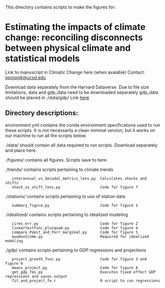 This directory contains scripts to make the figures for:
# Estimating the impacts of climate change: reconciling disconnects between physical climate and statistical models
Link to manuscript in Climatic Change here (when avaiable)
Contact: ppolonik@ucsd.edu

Download data separately from the Harvard Dataverse.
   Due to file size limitations, data and gdp_data need to be downloaded separately
   gdp_data should be placed in ./data/gdp/
Link [here](https://dataverse.harvard.edu/dataset.xhtml?persistentId=doi:10.7910/DVN/AXLJZ6)

## Directory descriptions:

   environment.yml contains the conda environment specifications used to run these scripts.
                   It is not necessarily a clean minimal version, but it works on our machine
                   to run all the scripts below.

   ./data/       should contain all data required to run scripts. Download separately and place here.

   ./figures/    contains all figures. Scripts save to here.

   ./trends/     contains scripts pertaining to climate trends

       interannual_vs_decadal_metrics_lens.py  Calculates shocks and shifts
       shock_vs_shift_lens.py                  Code for figure 7

   ./stations/   contains scripts pertaining to use of station data
   
       summary_figure.py                       Code for figure 1

   ./idealized/  contains scripts pertaining to idealized modeling

       cires_err.py                            Code for figure 2
       lineartestfunc_plusquad.py              Code for figure 4
       compare_Pomit_and_Perr_marginal.py      Code for figure 5
       quadoutcome.py                          Required for idealized modeling

   ./gdp/        contains scripts pertaining to GDP regressions and projections

       project_growth_func.py                  Code for figure 3 and figure 6
       means_project.py                        Code for figure 8
       get_gdp_fes.py                          Executes fixed effect GDP regressions and saves output
       fit_and_project_fe.r                    R script to run regressions



